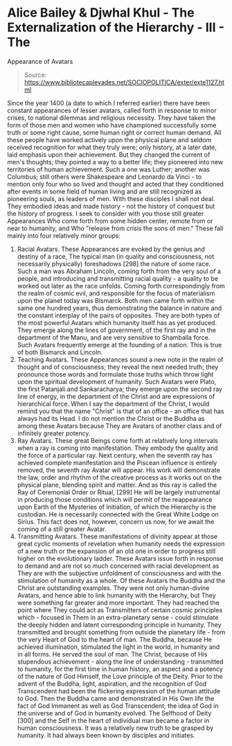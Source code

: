 # Alice Bailey & Djwhal Khul - The Externalization of the Hierarchy - III - The
Appearance of Avatars

> Source: https://www.bibliotecapleyades.net/SOCIOPOLITICA/exter/exte1127.html

Since the year 1400 (a date to which I referred earlier) there have been constant appearances of lesser avatars, called forth in response to minor crises, to national dilemmas and religious necessity. They have taken the form of those men and women who have championed successfully some truth or some right cause, some human right or correct human demand. All these people have worked actively upon the physical plane and seldom received recognition for what they truly were; only history, at a later date, laid emphasis upon their achievement. But they changed the current of men's thoughts; they pointed a way to a better life; they pioneered into new territories of human achievement. Such a one was Luther; another was Columbus; still others were Shakespeare and Leonardo da Vinci - to mention only four who so lived and thought and acted that they conditioned after events in some field of human living and are still recognized as pioneering souls, as leaders of men. With these disciples I shall not deal. They embodied ideas and made history - not the history of conquest but the history of progress. I seek to consider with you those still greater Appearances Who come forth from some hidden center, remote from or near to humanity, and Who "release from crisis the sons of men." These fall mainly into four relatively minor groups:
1. Racial Avatars. These Appearances are evoked by the genius and destiny of a race, The typical man (in quality and consciousness, not necessarily physically) foreshadows [298] the nature of some race. Such a man was Abraham Lincoln, coming forth from the very soul of a people, and introducing and transmitting racial quality - a quality to be worked out later as the race unfolds. Coming forth correspondingly from the realm of cosmic evil, and responsible for the focus of materialism upon the planet today was Bismarck. Both men came forth within the same one hundred years, thus demonstrating the balance in nature and the constant interplay of the pairs of opposites. They are both types of the most powerful Avatars which humanity itself has as yet produced. They emerge along the lines of government, of the first ray and in the department of the Manu, and are very sensitive to Shamballa force. Such Avatars frequently emerge at the founding of a nation. This is true of both Bismarck and Lincoln.
2. Teaching Avatars. These Appearances sound a new note in the realm of thought and of consciousness; they reveal the next needed truth; they pronounce those words and formulate those truths which throw light upon the spiritual development of humanity. Such Avatars were Plato, the first Patanjali and Sankaracharya; they emerge upon the second ray line of energy, in the department of the Christ and are expressions of hierarchical force. When I say the department of the Christ, I would remind you that the name "Christ" is that of an office - an office that has always had its Head. I do not mention the Christ or the Buddha as among these Avatars because They are Avatars of another class and of infinitely greater potency.
3. Ray Avatars. These great Beings come forth at relatively long intervals when a ray is coming into manifestation. They embody the quality and the force of a particular ray. Next century, when the seventh ray has achieved complete manifestation and the Piscean influence is entirely removed, the seventh ray Avatar will appear. His work will demonstrate the law, order and rhythm of the creative process as it works out on the physical plane, blending spirit and matter. And as this ray is called the Ray of Ceremonial Order or Ritual, [299] He will be largely instrumental in producing those conditions which will permit of the reappearance upon Earth of the Mysteries of Initiation, of which the Hierarchy is the custodian. He is necessarily connected with the Great White Lodge on Sirius. This fact does not, however, concern us now, for we await the coming of a still greater Avatar.
4. Transmitting Avatars. These manifestations of divinity appear at those great cyclic moments of revelation when humanity needs the expression of a new truth or the expansion of an old one in order to progress still higher on the evolutionary ladder. These Avatars issue forth in response to demand and are not so much concerned with racial development as They are with the subjective unfoldment of consciousness and with the stimulation of humanity as a whole. Of these Avatars the Buddha and the Christ are outstanding examples. They were not only human-divine Avatars, and hence able to link humanity with the Hierarchy, but They were something far greater and more important. They had reached the point where They could act as Transmitters of certain cosmic principles which - focused in Them in an extra-planetary sense - could stimulate the deeply hidden and latent corresponding principle in humanity. They transmitted and brought something from outside the planetary life - from the very Heart of God to the heart of man. The Buddha, because He achieved illumination, stimulated the light in the world, in humanity and in all forms. He served the soul of man. The Christ, because of His stupendous achievement - along the line of understanding - transmitted to humanity, for the first time in human history, an aspect and a potency of the nature of God Himself, the Love principle of the Deity. Prior to the advent of the Buddha, light, aspiration, and the recognition of God Transcendent had been the flickering expression of the human attitude to God. Then the Buddha came and demonstrated in His Own life the fact of God Immanent as well as God Transcendent; the idea of God in the universe and of God in humanity evolved. The Selfhood of Deity [300] and the Self in the heart of individual man became a factor in human consciousness. It was a relatively new truth to be grasped by humanity. It had always been known by disciples and initiates.
